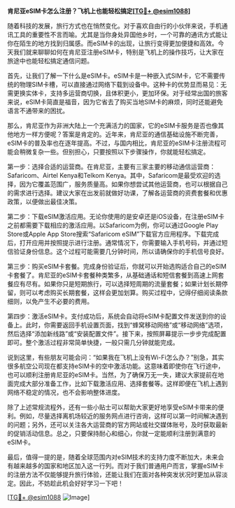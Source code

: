 **肯尼亚eSIM卡怎么注册？飞机上也能轻松搞定[[TG💪+ @esim1088](https://t.me/s/esim1088)]**

随着科技的发展，旅行方式也在悄然变化。对于喜欢自由行的小伙伴来说，手机通讯工具的重要性不言而喻。尤其是当你身处异国他乡时，一个可靠的通讯方式能让你在陌生的地方找到归属感。而eSIM卡的出现，让旅行变得更加便捷和高效。今天我们就来聊聊如何在肯尼亚注册eSIM卡，特别是飞机上的操作技巧，让大家在旅途中也能轻松搞定通信问题。

首先，让我们了解一下什么是eSIM卡。eSIM卡是一种嵌入式SIM卡，它不需要传统的物理SIM卡槽，可以直接通过网络下载到设备中。这种卡的优势显而易见：无需更换实体卡，支持多运营商切换，且体积更小，更加环保。对于经常出国的旅客来说，eSIM卡简直是福音，因为它省去了购买当地SIM卡的麻烦，同时还能避免语言不通带来的困扰。

那么，肯尼亚作为非洲大陆上一个充满活力的国家，它的eSIM卡服务是否也像其他地方一样方便呢？答案是肯定的。近年来，肯尼亚的通信基础设施不断完善，eSIM卡的普及率也在逐年提高。不过，与国内相比，肯尼亚的eSIM卡注册流程可能会稍微复杂一些。但别担心，只要按照以下步骤操作，你就能轻松搞定。

第一步：选择合适的运营商。在肯尼亚，主要有三家主要的移动通信运营商：Safaricom、Airtel Kenya和Telkom Kenya。其中，Safaricom是最受欢迎的选择，因为它覆盖范围广，服务质量高。如果你想尝试其他运营商，也可以根据自己的需求进行选择。建议大家在出发前就做好功课，了解各运营商的资费套餐和优惠政策，以便做出最佳决策。

第二步：下载eSIM激活应用。无论你使用的是安卓还是iOS设备，在注册eSIM卡之前都需要下载相应的激活应用。以Safaricom为例，你可以通过Google Play Store或Apple App Store搜索“Safaricom eSIM”下载官方应用程序。下载完成后，打开应用并按照提示进行注册。通常情况下，你需要输入手机号码，并通过短信验证身份信息。这个过程可能需要几分钟时间，所以请确保你的手机信号良好。

第三步：购买eSIM卡套餐。完成身份验证后，你就可以开始选购适合自己的eSIM卡套餐了。肯尼亚的eSIM卡套餐种类繁多，从基础通话和短信套餐到高速上网套餐应有尽有。如果你只是短期旅行，可以选择短周期的流量套餐；如果计划长期停留，则可以考虑购买长期套餐，这样会更加划算。购买过程中，记得仔细阅读条款细则，以免产生不必要的费用。

第四步：激活eSIM卡。支付成功后，系统会自动将eSIM卡配置文件发送到你的设备上。此时，你需要返回手机设置页面，找到“蜂窝移动网络”或“移动网络”选项，然后选择“添加新线路”或“安装配置文件”。接下来，按照屏幕提示一步步完成配置即可。整个激活过程非常简单快捷，一般只需几分钟就能完成。

说到这里，有些朋友可能会问：“如果我在飞机上没有Wi-Fi怎么办？”别急，其实很多航空公司现在都支持eSIM卡的空中激活功能。这意味着即使你在飞行途中，也可以顺利注册肯尼亚的eSIM卡。当然，为了确保万无一失，建议大家提前在地面完成大部分准备工作，比如下载激活应用、选择套餐等。这样即便在飞机上遇到网络不稳定的情况，也不会影响整体进度。

除了上述常规流程外，还有一些小贴士可以帮助大家更好地享受eSIM卡带来的便利。例如，尽量选择离机场较近的服务网点进行咨询，这样可以第一时间解决遇到的问题；另外，还可以关注各大运营商的官方网站或社交媒体账号，及时获取最新的促销活动信息。总之，只要保持耐心和细心，你就一定能顺利注册到满意的eSIM卡。

最后，值得一提的是，随着全球范围内对eSIM技术的支持力度不断加大，未来会有越来越多的国家和地区加入这一行列。而对于我们普通用户而言，掌握eSIM卡的注册方法不仅能够提升旅行体验，还能让我们在面对各种突发状况时更加从容淡定。因此，不妨趁此机会好好学习一下吧！

[[TG💪+ @esim1088](https://t.me/s/esim1088) ![Image](https://i.postimg.cc/4NQfJmqS/Snipaste-2025-05-13-00-14-12.png)]